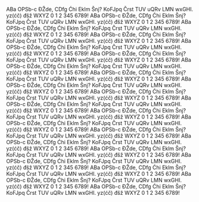 ABa OPSb-c ĐŽde, CDfg Ćhi Eklm Šnj? KoFJpq Črst TUV uQRv LMN wxGHI.
yz(ćč) đšž WXYZ  0 1 2 345 6789! ABa OPSb-c ĐŽde, CDfg Ćhi Eklm Šnj?
KoFJpq Črst TUV uQRv LMN wxGHI. yz(ćč) đšž WXYZ  0 1 2 345 6789! ABa
OPSb-c ĐŽde, CDfg Ćhi Eklm Šnj? KoFJpq Črst TUV uQRv LMN wxGHI. yz(ćč)
đšž WXYZ  0 1 2 345 6789! ABa OPSb-c ĐŽde, CDfg Ćhi Eklm Šnj? KoFJpq Črst
TUV uQRv LMN wxGHI. yz(ćč) đšž WXYZ  0 1 2 345 6789!
ABa OPSb-c ĐŽde, CDfg Ćhi Eklm Šnj? KoFJpq Črst TUV uQRv LMN wxGHI.
yz(ćč) đšž WXYZ  0 1 2 345 6789! ABa OPSb-c ĐŽde, CDfg Ćhi Eklm Šnj?
KoFJpq Črst TUV uQRv LMN wxGHI. yz(ćč) đšž WXYZ  0 1 2 345 6789! ABa
OPSb-c ĐŽde, CDfg Ćhi Eklm Šnj? KoFJpq Črst TUV uQRv LMN wxGHI. yz(ćč)
đšž WXYZ  0 1 2 345 6789! ABa OPSb-c ĐŽde, CDfg Ćhi Eklm Šnj? KoFJpq Črst
TUV uQRv LMN wxGHI. yz(ćč) đšž WXYZ  0 1 2 345 6789!
ABa OPSb-c ĐŽde, CDfg Ćhi Eklm Šnj? KoFJpq Črst TUV uQRv LMN wxGHI.
yz(ćč) đšž WXYZ  0 1 2 345 6789! ABa OPSb-c ĐŽde, CDfg Ćhi Eklm Šnj?
KoFJpq Črst TUV uQRv LMN wxGHI. yz(ćč) đšž WXYZ  0 1 2 345 6789! ABa
OPSb-c ĐŽde, CDfg Ćhi Eklm Šnj? KoFJpq Črst TUV uQRv LMN wxGHI. yz(ćč)
đšž WXYZ  0 1 2 345 6789! ABa OPSb-c ĐŽde, CDfg Ćhi Eklm Šnj? KoFJpq Črst
TUV uQRv LMN wxGHI. yz(ćč) đšž WXYZ  0 1 2 345 6789!
ABa OPSb-c ĐŽde, CDfg Ćhi Eklm Šnj? KoFJpq Črst TUV uQRv LMN wxGHI.
yz(ćč) đšž WXYZ  0 1 2 345 6789! ABa OPSb-c ĐŽde, CDfg Ćhi Eklm Šnj?
KoFJpq Črst TUV uQRv LMN wxGHI. yz(ćč) đšž WXYZ  0 1 2 345 6789! ABa
OPSb-c ĐŽde, CDfg Ćhi Eklm Šnj? KoFJpq Črst TUV uQRv LMN wxGHI. yz(ćč)
đšž WXYZ  0 1 2 345 6789! ABa OPSb-c ĐŽde, CDfg Ćhi Eklm Šnj? KoFJpq Črst
TUV uQRv LMN wxGHI. yz(ćč) đšž WXYZ  0 1 2 345 6789!
ABa OPSb-c ĐŽde, CDfg Ćhi Eklm Šnj? KoFJpq Črst TUV uQRv LMN wxGHI.
yz(ćč) đšž WXYZ  0 1 2 345 6789! ABa OPSb-c ĐŽde, CDfg Ćhi Eklm Šnj?
KoFJpq Črst TUV uQRv LMN wxGHI. yz(ćč) đšž WXYZ  0 1 2 345 6789! ABa
OPSb-c ĐŽde, CDfg Ćhi Eklm Šnj? KoFJpq Črst TUV uQRv LMN wxGHI. yz(ćč)
đšž WXYZ  0 1 2 345 6789! ABa OPSb-c ĐŽde, CDfg Ćhi Eklm Šnj? KoFJpq Črst
TUV uQRv LMN wxGHI. yz(ćč) đšž WXYZ  0 1 2 345 6789!